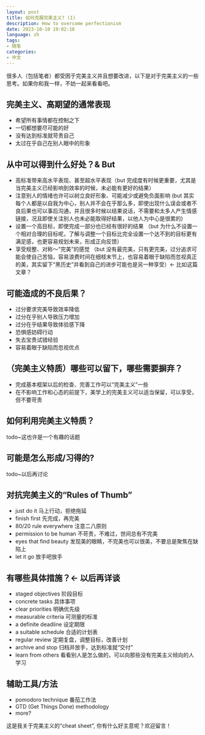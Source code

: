 ```yaml
---
layout: post
title: 如何克服完美主义? (1)
description: How to overcome perfectionism
date: 2023-10-10 19:02:18
language: zh
tags:
- 随笔
categories:
- 中文
---
```

很多人（包括笔者）都受困于完美主义并且想要改进，以下是对于完美主义的一些思考。如果你和我一样，不妨一起来看看吧。

## 完美主义、高期望的通常表现
- 希望所有事情都在控制之下
- 一切都想要尽可能的好
- 没有达到标准就苛责自己
- 太过在乎自己在别人眼中的形象

## 从中可以得到什么好处？& But
- 高标准带来高水平表现、甚至超水平表现（but 完成度有时候更重要，尤其是当完美主义已经影响到效率的时候，未必能有更好的结果）
- 注意别人的情绪也许可以树立良好形象、可能减少或避免负面影响 (but 其实每个人都是以自我为中心，别人并不会在乎那么多，即使出现什么误会或者不良后果也可以事后沟通，并且很多时候以结果说话，不需要和太多人产生情感链接，况且即使关注别人也未必能取得好结果，以他人为中心是很累的)
- 设置一个高目标，即使完成一部分也已经有很好的结果 （but 为什么不设置一个相对合理的目标呢，了解与调整一个目标比完全设置一个达不到的目标更有满足感，也更容易规划未来，形成正向反馈）
- 享受规整、对称～“完美”的感觉 （but 没有最完美，只有更完美，过分追求可能会使自己苦恼，容易浪费时间在细枝末节上，也容易着眼于缺陷而忽视真正的美，其实留下“黑历史”并看到自己的进步可能也是另一种享受）<- 比如这篇文章？

## 可能造成的不良后果？
- 过分要求完美导致效率降低
- 过分在乎别人导致压力增加
- 过分在乎结果导致体验感下降
- 恐惧感妨碍行动
- 失去宝贵试错经验
- 容易着眼于缺陷而忽视优点

## （完美主义特质）哪些可以留下，哪些需要摒弃？
- 完成基本框架以后的检查、完善工作可以“完美主义”一些
- 在不影响工作和心态的前提下，美学上的完美主义可以适当保留，可以享受，但不要苛责

## 如何利用完美主义特质？
todo~这也许是一个有趣的话题

## 可能是怎么形成/习得的?
todo~以后再讨论

## 对抗完美主义的“Rules of Thumb”
- just do it 马上行动，拒绝拖延
- finish first 先完成，再完美
- 80/20 rule everywhere 注意二八原则
- permission to be human 不苛责，不难过，世间总有不完美
- eyes that find beauty 发现美的眼睛，不完美也可以很美，不要总是聚焦在缺陷上
- let it go 放手吧放手

## 有哪些具体措施？<- 以后再详谈
- staged objectives 阶段目标
- concrete tasks 具体事项
- clear priorities 明确优先级
- measurable criteria 可测量的标准
- a definite deadline 设定期限
- a suitable schedule 合适的计划表
- regular review 定期复盘，调整目标，改善计划
- archive and stop 归档并放手，达到标准就“交付”
- learn from others 看看别人是怎么做的，可以向那些没有完美主义倾向的人学习

## 辅助工具/方法
- pomodoro technique 番茄工作法
- GTD (Get Things Done) methodology
- more?

这是我关于完美主义的“cheat sheet”, 你有什么好主意呢？欢迎留言！